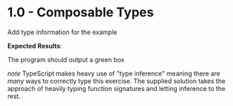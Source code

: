 # 1.0 - Composable Types

Add type information for the example

**Expected Results**:

The program should output a green box

_note_ TypeScript makes heavy use of "type inference" meaning there are _many_
ways to correctly type this exercise.  The supplied solution takes the approach
of heavily typing function signatures and letting inference to the rest.